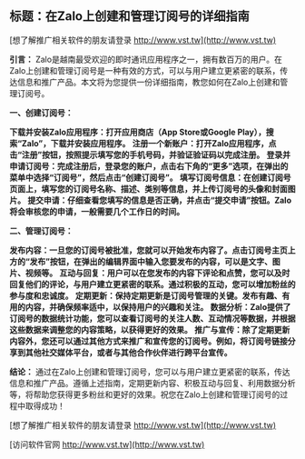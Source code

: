 ## **标题：在Zalo上创建和管理订阅号的详细指南**

[想了解推广相关软件的朋友请登录 http://www.vst.tw](http://www.vst.tw)

**引言：**
Zalo是越南最受欢迎的即时通讯应用程序之一，拥有数百万的用户。在Zalo上创建和管理订阅号是一种有效的方式，可以与用户建立更紧密的联系，传达信息和推广产品。本文将为您提供一份详细指南，教您如何在Zalo上创建和管理订阅号。

**一、创建订阅号：**

**下载并安装Zalo应用程序：打开应用商店（App Store或Google Play），搜索“Zalo”，下载并安装应用程序。**
**注册一个新账户：打开Zalo应用程序，点击“注册”按钮，按照提示填写您的手机号码，并验证验证码以完成注册。**
**登录并申请订阅号：完成注册后，登录您的账户，点击右下角的“更多”选项，在弹出的菜单中选择“订阅号”，然后点击“创建订阅号”。**
**填写订阅号信息：在创建订阅号页面上，填写您的订阅号名称、描述、类别等信息，并上传订阅号的头像和封面图片。**
**提交申请：仔细查看您填写的信息是否正确，并点击“提交申请”按钮。Zalo将会审核您的申请，一般需要几个工作日的时间。**

**二、管理订阅号：**

**发布内容：一旦您的订阅号被批准，您就可以开始发布内容了。点击订阅号主页上方的“发布”按钮，在弹出的编辑界面中输入您要发布的内容，可以是文字、图片、视频等。**
**互动与回复：用户可以在您发布的内容下评论和点赞，您可以及时回复他们的评论，与用户建立更紧密的联系。通过积极的互动，您可以增加粉丝的参与度和忠诚度。**
**定期更新：保持定期更新是订阅号管理的关键。发布有趣、有用的内容，并确保频率适中，以保持用户的兴趣和关注。**
**数据分析：Zalo提供了订阅号的数据统计功能，您可以查看订阅号的关注人数、互动情况等数据，并根据这些数据来调整您的内容策略，以获得更好的效果。**
**推广与宣传：除了定期更新内容外，您还可以通过其他方式来推广和宣传您的订阅号。例如，将订阅号链接分享到其他社交媒体平台，或者与其他合作伙伴进行跨平台宣传。**

**结论：**
通过在Zalo上创建和管理订阅号，您可以与用户建立更紧密的联系，传达信息和推广产品。遵循上述指南，定期更新内容、积极互动与回复、利用数据分析等，将帮助您获得更多粉丝和更好的效果。祝您在Zalo上创建和管理订阅号的过程中取得成功！

[想了解推广相关软件的朋友请登录 http://www.vst.tw](http://www.vst.tw)


[访问软件官网 http://www.vst.tw](http://www.vst.tw)

